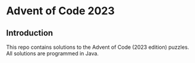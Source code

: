 # Advent of Code 2023

## Introduction

This repo contains solutions to the Advent of Code (2023 edition) puzzles. All solutions are programmed in Java.
